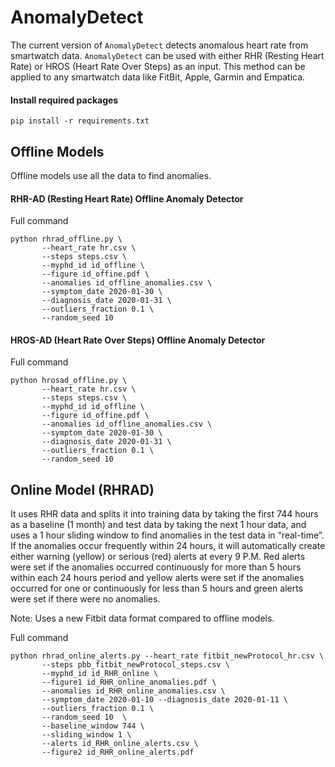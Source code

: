 # AnomalyDetect
The current version of `AnomalyDetect` detects anomalous heart rate from smartwatch data. `AnomalyDetect` can be used with either RHR (Resting Heart Rate) or HROS (Heart Rate Over Steps) as an input. This method can be applied to any smartwatch data like FitBit, Apple, Garmin and Empatica.


#### Install required packages

```
pip install -r requirements.txt
```


## Offline Models 

Offline models use all the data to find anomalies.

#### RHR-AD (Resting Heart Rate) Offline Anomaly Detector

Full command 
```
python rhrad_offline.py \
       --heart_rate hr.csv \
       --steps steps.csv \
       --myphd_id id_offline \
       --figure id_offine.pdf \
       --anomalies id_offline_anomalies.csv \
       --symptom_date 2020-01-30 \
       --diagnosis_date 2020-01-31 \
       --outliers_fraction 0.1 \
       --random_seed 10 
 ```
 

#### HROS-AD (Heart Rate Over Steps) Offline Anomaly Detector

Full command 
```
python hrosad_offline.py \
       --heart_rate hr.csv \
       --steps steps.csv \
       --myphd_id id_offline \
       --figure id_offine.pdf \
       --anomalies id_offline_anomalies.csv \
       --symptom_date 2020-01-30 \
       --diagnosis_date 2020-01-31 \
       --outliers_fraction 0.1 \
       --random_seed 10 
 ```
 
 

## Online Model (RHRAD)

It uses RHR data and splits it into training data by taking the first 744 hours as a baseline (1 month) and test data by taking the next 1 hour data, and uses a 1 hour sliding window to find anomalies in the test data in “real-time”. If the anomalies occur frequently within 24 hours, it will automatically create either warning (yellow) or serious (red) alerts at every 9 P.M. Red alerts were set if the anomalies occurred continuously for more than 5 hours within each 24 hours period and yellow alerts were set if the anomalies occurred for one or continuously for less than 5 hours and green alerts were set if there were no anomalies. 

Note: Uses a new Fitbit data format compared to offline models.

Full command
```
python rhrad_online_alerts.py --heart_rate fitbit_newProtocol_hr.csv \
       --steps pbb_fitbit_newProtocol_steps.csv \
       --myphd_id id_RHR_online \
       --figure1 id_RHR_online_anomalies.pdf \
       --anomalies id_RHR_online_anomalies.csv \
       --symptom_date 2020-01-10 --diagnosis_date 2020-01-11 \
       --outliers_fraction 0.1 \
       --random_seed 10  \
       --baseline_window 744 \
       --sliding_window 1 \
       --alerts id_RHR_online_alerts.csv \
       --figure2 id_RHR_online_alerts.pdf
```
